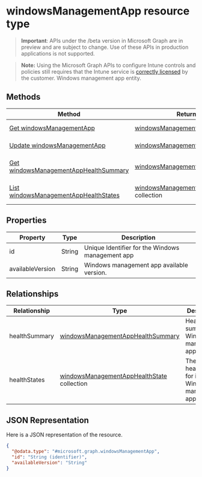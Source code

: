 # windowsManagementApp resource type
> **Important**: APIs under the /beta version in Microsoft Graph are in preview and are subject to change. Use of these APIs in production applications is not supported.

> **Note:** Using the Microsoft Graph APIs to configure Intune controls and policies still requires that the Intune service is [correctly licensed](https://go.microsoft.com/fwlink/?linkid=839381) by the customer.
Windows management app entity.
## Methods
|Method|Return Type|Description|
|---|---|---|
|[Get windowsManagementApp](../api/intune_devicefe_windowsmanagementapp_get.md)|[windowsManagementApp](../resources/intune_devicefe_windowsmanagementapp.md)|Read properties and relationships of the [windowsManagementApp](../resources/intune_devicefe_windowsmanagementapp.md) object.|
|[Update windowsManagementApp](../api/intune_devicefe_windowsmanagementapp_update.md)|[windowsManagementApp](../resources/intune_devicefe_windowsmanagementapp.md)|Update the properties of a [windowsManagementApp](../resources/intune_devicefe_windowsmanagementapp.md) object.|
|[Get windowsManagementAppHealthSummary](../api/intune_devicefe_windowsmanagementapphealthsummary_get.md)|[windowsManagementAppHealthSummary](../resources/intune_devicefe_windowsmanagementapphealthsummary.md)|Read properties and relationships of the [windowsManagementAppHealthSummary](../resources/intune_devicefe_windowsmanagementapphealthsummary.md) object.|
|[List windowsManagementAppHealthStates](../api/intune_devicefe_windowsmanagementapphealthstate_list.md)|[windowsManagementAppHealthState](../resources/intune_devicefe_windowsmanagementapphealthstate.md) collection|List properties and relationships of the [windowsManagementAppHealthState](../resources/intune_devicefe_windowsmanagementapphealthstate.md) objects.|
## Properties
|Property|Type|Description|
|---|---|---|
|id|String|Unique Identifier for the Windows management app|
|availableVersion|String|Windows management app available version.|
## Relationships
|Relationship|Type|Description|
|---|---|---|
|healthSummary|[windowsManagementAppHealthSummary](../resources/intune_devicefe_windowsmanagementapphealthsummary.md)|Health summary for Windows management app.|
|healthStates|[windowsManagementAppHealthState](../resources/intune_devicefe_windowsmanagementapphealthstate.md) collection|The list of health states for installed Windows management app.|
## JSON Representation
Here is a JSON representation of the resource.
<!-- {
  "blockType": "resource",
  "keyProperty": "id",
  "@odata.type": "microsoft.graph.windowsManagementApp"
}
-->
```json
{
  "@odata.type": "#microsoft.graph.windowsManagementApp",
  "id": "String (identifier)",
  "availableVersion": "String"
}
```
